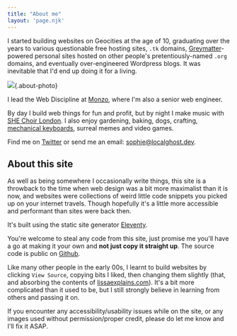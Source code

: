 ```yaml
---
title: "About me"
layout: 'page.njk'
---
```



I started building websites on Geocities at the age of 10, graduating over the years to various questionable free hosting sites, `.tk` domains, [Greymatter](https://en.wikipedia.org/wiki/Greymatter_(software))-powered personal sites hosted on other people's pretentiously-named `.org` domains, and eventually over-engineered Wordpress blogs. It was inevitable that I'd end up doing it for a living.

![](/img/sophie-transparent.png){.about-photo}

I lead the Web Discipline at [Monzo](https://www.monzo.com), where I'm also a senior web engineer.
  
By day I build web things for fun and profit, but by night I make music with [SHE Choir London](https://shechoir.com/london). I also enjoy gardening, baking, dogs, crafting, [mechanical keyboards](/keyboards), surreal memes and video games. 

Find me on [Twitter](https://twitter.com/type__error) or send me an email: [sophie@localghost.dev](mailto:sophie@localghost.dev).

## About this site

As well as being somewhere I occasionally write things, this site is a throwback to the time when web design was a bit more maximalist than it is now, and websites were collections of weird little code snippets you picked up on your internet travels. Though hopefully it's a little more accessible and performant than sites were back then.

It's built using the static site generator [Eleventy](https://11ty.dev).

You're welcome to steal any code from this site, just promise me you'll have a go at making it your own and **not just copy it straight up**. The source code is public on [Github](https://github.com/sophiekoonin/localghost).

Like many other people in the early 00s, I learnt to build websites by clicking `View Source`, copying bits I liked, then changing them slightly (that, and absorbing the contents of [lissaexplains.com](https://lissaexplains.com)). It's a bit more complicated than it used to be, but I still strongly believe in learning from others and passing it on.

If you encounter any accessibility/usability issues while on the site, or any images used without permission/proper credit, please do let me know and I'll fix it ASAP. 
